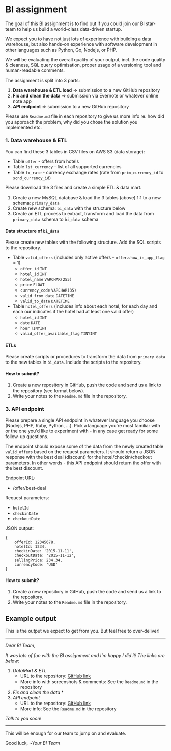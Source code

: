 # BI assignment 

The goal of this BI assignment is to find out if you could join our BI star-team to help us build a world-class data-driven startup.

We expect you to have not just lots of experience with building a data warehouse, but also hands-on experience with software development in other languages such as Python, Go, Nodejs, or PHP.

We will be evaluating the overall quality of your output, incl. the code quality & cleaness, SQL query optimisation, proper usage of a versioning tool and human-readable comments.

The assignment is split into 3 parts:

1. **Data warehouse & ETL load** => submission to a new GitHub repository
2. **Fix and clean the data** => submission via Evernote or whatever online note app
3. **API endpoint** => submission to a new GitHub repository

Please use `Readme.md` file in each repository to give us more info re. how did you approach the problem, why did you chose the solution you implemented etc.

### 1. Data warehouse & ETL

You can find these 3 tables in CSV files on AWS S3 (data storage):

* Table `offer` - offers from hotels
* Table `lst_currency` - list of all supported currencies
* Table `fx_rate` - currency exchange rates (rate from `prim_currency_id` to `scnd_currency_id`)

Please download the 3 files and create a simple ETL & data mart.

1. Create a new MySQL database & load the 3 tables (above) 1:1 to a new schema: `primary_data`
2. Create new schema: `bi_data` with the structure below
2. Create an ETL process to extract, transform and load the data from `primary_data` schema to `bi_data` schema


#### Data structure of `bi_data`

Please create new tables with the following structure. Add the SQL scripts to the repository.

* Table `valid_offers` (includes only active offers - `offer`.`show_in_app_flag` = 1)
	* `offer_id` `INT`
	* `hotel_id` `INT`
	* `hotel_name` `VARCHAR(255)`
	* `price` `FLOAT`
	* `currency_code` `VARCHAR(35)`
	* `valid_from_date` `DATETIME`
	* `valid_to_date` `DATETIME`
* Table `hotel_offers` (includes info about each hotel, for each day and each our indicates if the hotel had at least one valid offer)
	* `hotel_id` `INT`
	* `date` `DATE`
	* `hour` `TINYINT`
	* `valid_offer_available_flag` `TINYINT`

#### ETLs

Please create scripts or procedures to transform the data from `primary_data` to the new tables in `bi_data`. Include the scripts to the repository.

#### How to submit?

1. Create a new repository in GitHub, push the code and send us a link to the repository (see format below).
2. Write your notes to the `Readme.md` file in the repository.


### 3. API endpoint

Please prepare a single API endpoint in whatever language you choose (Nodejs, PHP, Ruby, Python, ...). Pick a language you're most familiar with or the one you'd like to experiment with - in any case get ready for some follow-up questions.

The endpoint should expose some of the data from the newly created table `valid_offers` based on the request parameters. It should return a JSON response with the best deal (discount) for the hotel/checkin/checkout parameters. In other words - this API endpoint should return the offer with the best discount.

Endpoint URL:

* /offer/best-deal

Request parameters:

* `hotelId`
* `checkinDate`
* `checkoutDate`

JSON output:

```
{
	offerId: 12345678,
	hotelId: 1234,
	checkinDate: '2015-11-11',
	checkoutDate: '2015-11-12',
	sellingPrice: 234.34,
	currencyCode: 'USD'
}
```

#### How to submit?

1. Create a new repository in GitHub, push the code and send us a link to the repository.
2. Write your notes to the `Readme.md` file in the repository.


## Example output

This is the output we expect to get from you. But feel free to over-deliver!

*****

*Dear BI Team,*

*It was lots of fun with the BI assignment and I'm happy I did it! The links are below:*

1. *DataMart & ETL*
	* URL to the repository: [GitHub link](http://www.github.com/example/repo2)
	* More info with screenshots & comments: See the `Readme.md` in the repository
2. *Fix and clean the data*
	* 
3. *API endpoint*
	* URL to the repository: [GitHub link](http://www.github.com/example/repo2)
	* More info: See the `Readme.md` in the repository

*Talk to you soon!*

*****

This will be enough for our team to jump on and evaluate. 

Good luck,
*~Your BI Team*

